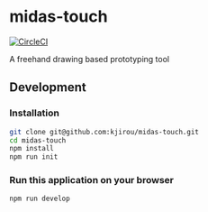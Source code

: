 # midas-touch

[![CircleCI](https://circleci.com/gh/kjirou/midas-touch.svg?style=svg)](https://circleci.com/gh/kjirou/midas-touch)

A freehand drawing based prototyping tool


## Development

### Installation

```bash
git clone git@github.com:kjirou/midas-touch.git
cd midas-touch
npm install
npm run init
```

### Run this application on your browser

```bash
npm run develop
```
